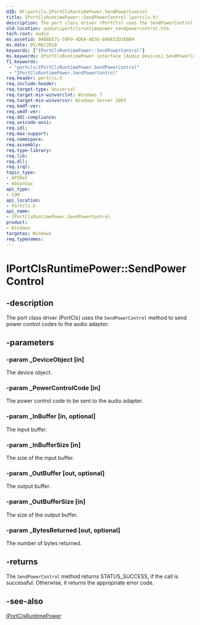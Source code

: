 ```yaml
---
UID: NF:portcls.IPortClsRuntimePower.SendPowerControl
title: IPortClsRuntimePower::SendPowerControl (portcls.h)
description: The port class driver (PortCls) uses the SendPowerControl method to send power control codes to the audio adapter.
old-location: audio\iportclsruntimepower_sendpowercontrol.htm
tech.root: audio
ms.assetid: 04B8EE71-59F9-4DE4-AD36-846632D3EBB4
ms.date: 05/08/2018
keywords: ["IPortClsRuntimePower::SendPowerControl"]
ms.keywords: IPortClsRuntimePower interface [Audio Devices],SendPowerControl method, IPortClsRuntimePower.SendPowerControl, IPortClsRuntimePower::SendPowerControl, SendPowerControl, SendPowerControl method [Audio Devices], SendPowerControl method [Audio Devices],IPortClsRuntimePower interface, audio.iportclsruntimepower_sendpowercontrol, portcls/IPortClsRuntimePower::SendPowerControl
f1_keywords:
 - "portcls/IPortClsRuntimePower.SendPowerControl"
 - "IPortClsRuntimePower.SendPowerControl"
req.header: portcls.h
req.include-header: 
req.target-type: Universal
req.target-min-winverclnt: Windows 7
req.target-min-winversvr: Windows Server 2003
req.kmdf-ver: 
req.umdf-ver: 
req.ddi-compliance: 
req.unicode-ansi: 
req.idl: 
req.max-support: 
req.namespace: 
req.assembly: 
req.type-library: 
req.lib: 
req.dll: 
req.irql: 
topic_type:
- APIRef
- kbSyntax
api_type:
- COM
api_location:
- Portcls.h
api_name:
- IPortClsRuntimePower.SendPowerControl
product:
- Windows
targetos: Windows
req.typenames: 
---
```


# IPortClsRuntimePower::SendPowerControl


## -description


The port class driver (PortCls) uses the <code>SendPowerControl</code>  method to send power control codes to the audio adapter.


## -parameters




### -param _DeviceObject [in]

The device object.


### -param _PowerControlCode [in]

The power control code to be sent to the audio adapter.


### -param _InBuffer [in, optional]

The input buffer.


### -param _InBufferSize [in]

The size of the input buffer.


### -param _OutBuffer [out, optional]

The output buffer.


### -param _OutBufferSize [in]

The size of the output buffer.


### -param _BytesReturned [out, optional]

The number of bytes returned.


## -returns



The <code>SendPowerControl</code> method returns STATUS_SUCCESS, if the call is successful. Otherwise, it returns the appropriate error code.




## -see-also




<a href="https://docs.microsoft.com/windows-hardware/drivers/ddi/portcls/nn-portcls-iportclsruntimepower">IPortClsRuntimePower</a>
 

 

